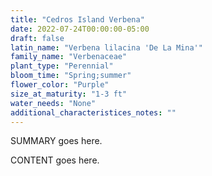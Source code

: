 ```yaml
---
title: "Cedros Island Verbena"
date: 2022-07-24T00:00:00-05:00
draft: false
latin_name: "Verbena lilacina 'De La Mina'"
family_name: "Verbenaceae"
plant_type: "Perennial"
bloom_time: "Spring;summer"
flower_color: "Purple"
size_at_maturity: "1-3 ft"
water_needs: "None"
additional_characteristices_notes: ""
---
```


SUMMARY goes here.

<!--more-->

CONTENT goes here.